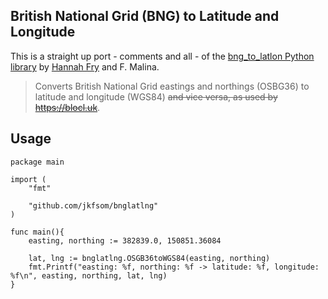 ## British National Grid (BNG) to Latitude and Longitude
This is a straight up port - comments and all - of the [bng_to_latlon Python library](https://github.com/fmalina/blocl-bnglatlon) by [Hannah Fry](https://hannahfry.co.uk/) and F. Malina.

>Converts British National Grid eastings and northings (OSBG36) to latitude and longitude (WGS84) ~~and vice versa, as used by https://blocl.uk~~.

## Usage
```golang
package main

import (
	"fmt"

	"github.com/jkfsom/bnglatlng"
)

func main(){
	easting, northing := 382839.0, 150851.36084

	lat, lng := bnglatlng.OSGB36toWGS84(easting, northing)
	fmt.Printf("easting: %f, northing: %f -> latitude: %f, longitude: %f\n", easting, northing, lat, lng)
}
```